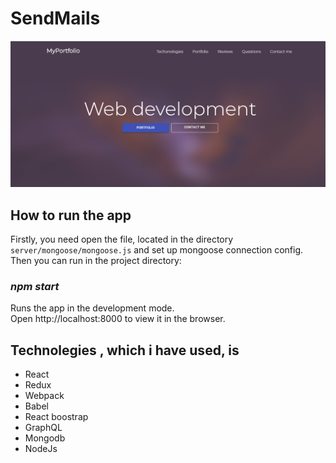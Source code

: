 # SendMails 

![alt text](https://github.com/ValValeria/React_NodeJs_GraphQL/blob/master/screen.png?raw=true)

## How to run the app
Firstly, you need open the file, located in the directory `server/mongoose/mongoose.js` and set up mongoose connection config. Then you can run in the project directory:

### *npm start*

Runs the app in the development mode.<br />
Open http://localhost:8000  to view it in the browser.

## Technolegies , which i have used, is 
* React
* Redux
* Webpack
* Babel
* React boostrap
* GraphQL
* Mongodb
* NodeJs

